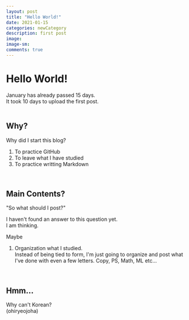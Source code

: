 ```yaml
---
layout: post
title: "Hello World!"
date: 2021-01-15
categories: newCategory
description: first post
image: 
image-sm:
comments: true
---
```


# Hello World!
January has already passed 15 days.<br>
It took 10 days to upload the first post.<br>
<br>

## Why?
Why did I start this blog?<br>

1. To practice GitHub<br>
2. To leave what I have studied<br>
3. To practice writting Markdown<br>
<br>

## Main Contents?
"So what should I post?"<br>

I haven't found an answer to this question yet.<br>
I am thinking.<br>

Maybe

1. Organization what I studied.<br>
    Instead of being tied to form, I'm just going to organize and post what I've done with even a few letters. Copy, PS, Math, ML etc...<br>
<br>

## Hmm...
Why can't Korean?<br>
(ohiryeojoha)
